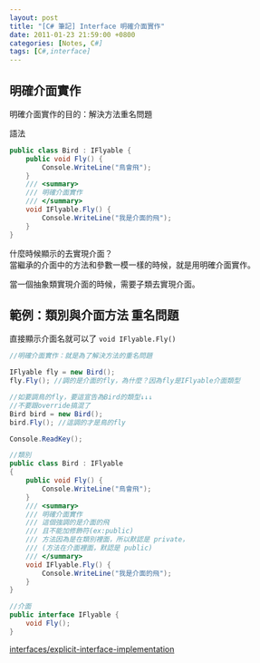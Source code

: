 ```yaml
---
layout: post
title: "[C# 筆記] Interface 明確介面實作"
date: 2011-01-23 21:59:00 +0800
categories: [Notes, C#]
tags: [C#,interface]
---
```



## 明確介面實作
明確介面實作的目的：解決方法重名問題    

語法
```c#
public class Bird : IFlyable {
    public void Fly() {
        Console.WriteLine("鳥會飛");
    }
    /// <summary>
    /// 明確介面實作
    /// </summary>
    void IFlyable.Fly() {
        Console.WriteLine("我是介面的飛");
    }
}
```

什麼時候顯示的去實現介面？    
當繼承的介面中的方法和參數一模一樣的時候，就是用明確介面實作。    

當一個抽象類實現介面的時候，需要子類去實現介面。

## 範例：類別與介面方法 重名問題

直接顯示介面名就可以了 `void IFlyable.Fly()`

```c#
//明確介面實作：就是為了解決方法的重名問題

IFlyable fly = new Bird();
fly.Fly(); //調的是介面的fly，為什麼？因為fly是IFlyable介面類型

//如要調鳥的fly，要這宣告為Bird的類型↓↓↓
//不要跟override搞混了
Bird bird = new Bird();
bird.Fly(); //這調的才是鳥的fly

Console.ReadKey();

//類別
public class Bird : IFlyable
{
    public void Fly() {
        Console.WriteLine("鳥會飛");
    }
    /// <summary>
    /// 明確介面實作
    /// 這個強調的是介面的飛
    /// 且不能加修飾符(ex:public)
    /// 方法因為是在類別裡面，所以默認是 private，
    /// (方法在介面裡面，默認是 public)
    /// </summary>
    void IFlyable.Fly() {
        Console.WriteLine("我是介面的飛");
    }
}

//介面
public interface IFlyable {
    void Fly();
}
```  



[interfaces/explicit-interface-implementation](https://learn.microsoft.com/zh-tw/dotnet/csharp/programming-guide/interfaces/explicit-interface-implementation)